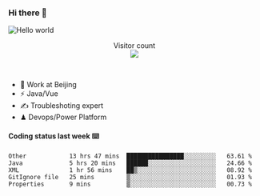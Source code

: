### Hi there 👋

<img src="https://raw.githubusercontent.com/sagar-viradiya/sagar-viradiya/master/resources/banner.png" alt="Hello world">
<p align="center"> 
  Visitor count<br/>
  <img src="https://profile-counter.glitch.me/youszoe/count.svg" />
</p>
<br/>

- 🍻 Work at Beijing 
- ⚡  Java/Vue
- ✍️  Troubleshoting expert
- ♟  Devops/Power Platform 

#### Coding status last week ⌨️

<!--START_SECTION:waka-->
```text
Other            13 hrs 47 mins  ████████████████░░░░░░░░░   63.61 % 
Java             5 hrs 20 mins   ██████░░░░░░░░░░░░░░░░░░░   24.66 % 
XML              1 hr 56 mins    ██▒░░░░░░░░░░░░░░░░░░░░░░   08.92 % 
GitIgnore file   25 mins         ▒░░░░░░░░░░░░░░░░░░░░░░░░   01.93 % 
Properties       9 mins          ▒░░░░░░░░░░░░░░░░░░░░░░░░   00.73 % 
```
<!--END_SECTION:waka-->

<br/>
<center><img src="http://ghchart.rshah.org/409ba5/yousazoe" alt="" /></center>


